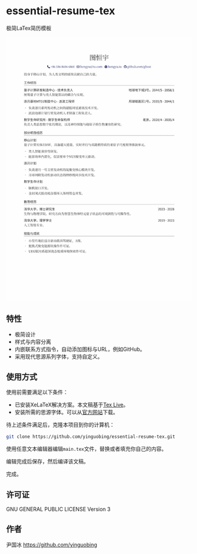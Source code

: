 # essential-resume-tex
极简LaTex简历模板

![样例图](sample.jpg)

## 特性
- 极简设计
- 样式与内容分离
- 内嵌联系方式指令，自动添加图标与URL，例如GitHub。
- 采用现代思源系列字体，支持自定义。

## 使用方式

使用前需要满足以下条件：
- 已安装XeLaTeX解决方案。本文稿基于[Tex Live](https://www.tug.org/texlive/)。
- 安装所需的思源字体。可以从[官方网站](https://fonts.google.com/noto)下载。

待上述条件满足后，克隆本项目到你的计算机：
```bash
git clone https://github.com/yinguobing/essential-resume-tex.git
```

使用任意文本编辑器编辑`main.tex`文件，替换或者填充你自己的内容。

编辑完成后保存，然后编译该文稿。

完成。

## 许可证
GNU GENERAL PUBLIC LICENSE Version 3

## 作者
尹国冰 https://github.com/yinguobing